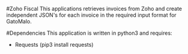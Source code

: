 #Zoho Fiscal
This applications retrieves invoices from Zoho and create independent JSON's for each invoice in the required input format for GatoMalo.

#Dependencies
This application is written in python3 and requires:

- Requests (pip3 install requests)
